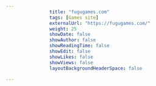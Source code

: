 ---
                title: "fugugames.com"
                tags: [Games site]
                externalUrl: "https://fugugames.com/"
                weight: 25
                showDate: false
                showAuthor: false
                showReadingTime: false
                showEdit: false
                showLikes: false
                showViews: false
                layoutBackgroundHeaderSpace: false
                ---
